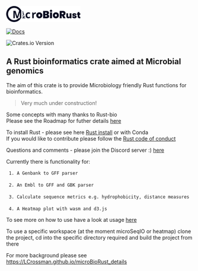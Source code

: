  <img src="docs/assets/MICROBIO B.svg" width=200em alt="logo" /> 

[![Docs](https://img.shields.io/badge/docs-mkdocs-blue.svg)](https://lcrossman.github.io/microBioRust/)

![Crates.io Version](https://img.shields.io/crates/v/microBioRust?style=flat&link=https%3A%2F%2Fcrates.io%2Fcrates%2FmicroBioRust)




## A Rust bioinformatics crate aimed at Microbial genomics<br>

The aim of this crate is to provide Microbiology friendly Rust functions for bioinformatics.<br>

> Very much under construction!<br>

Some concepts with many thanks to Rust-bio<br>
Please see the Roadmap for futher details [here](ROADMAP.md)

To install Rust - please see here [Rust install](https://www.rust-lang.org/tools/install) or with Conda<br>
If you would like to contribute please follow the [Rust code of conduct](https://www.rust-lang.org/policies/code-of-conduct)

Questions and comments - please join the Discord server :) [here](https://discord.gg/xP2ngwTttz)


Currently there is functionality for:<br>
````
 1. A Genbank to GFF parser

 2. An Embl to GFF and GBK parser

 3. Calculate sequence metrics e.g. hydrophobicity, distance measures

 4. A Heatmap plot with wasm and d3.js

````

To see more on how to use have a look at usage [here](docs/usage.md)

To use a specific workspace (at the moment microSeqIO or heatmap) clone the project, cd into the specific directory required and build the project from there

For more background please see <https://LCrossman.github.io/microBioRust_details>
